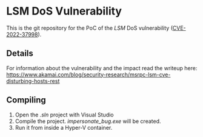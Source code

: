 # LSM DoS Vulnerability
This is the git repository for the PoC of the _LSM_ DoS vulnerability ([CVE-2022-37998](https://msrc.microsoft.com/update-guide/en-US/vulnerability/CVE-2022-37998)).

## Details
For information about the vulnerability and the impact read the writeup here:
https://www.akamai.com/blog/security-research/msrpc-lsm-cve-disturbing-hosts-rest

## Compiling
1. Open the _.sln_ project with Visual Studio
2. Compile the project. _impersonate_bug.exe_ will be created.
3. Run it from inside a Hyper-V container.
